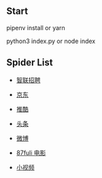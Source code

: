 ## Start

pipenv install or yarn

python3 index.py or node index

## Spider List

-   [智联招聘](https://www.zhaopin.com/)

-   [京东](https://www.jd.com/)

-   [推酷](https://www.tuicool.com/search?kw=PHP)

-   [头条](https://www.toutiao.com/c/user/55453255774/#mid=1558847448511490)

-   [微博](https://weibo.com/tv/v/GyonPqTS2?fid=1034:4281968821784154)

-   [87fuli 电影](http://www.sg80.com/type/1.html)

-   [小视频](./585ii/index.js)
